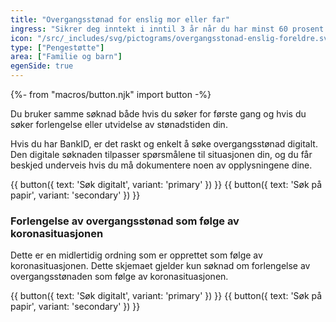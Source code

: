 ```yaml
---
title: "Overgangsstønad for enslig mor eller far"
ingress: "Sikrer deg inntekt i inntil 3 år når du har minst 60 prosent av den daglige omsorgen for barn under 8 år."
icon: "/src/_includes/svg/pictograms/overgangsstonad-enslig-foreldre.svg"
type: ["Pengestøtte"]
area: ["Familie og barn"]
egenSide: true
---
```


{%- from "macros/button.njk" import button -%}

Du bruker samme søknad både hvis du søker for første gang og hvis du søker forlengelse eller utvidelse av stønadstiden din.

Hvis du har BankID, er det raskt og enkelt å søke overgangsstønad digitalt. Den digitale søknaden tilpasser spørsmålene til situasjonen din, og du får beskjed underveis hvis du må dokumentere noen av opplysningene dine.

{{ button({ text: 'Søk digitalt', variant: 'primary' }) }}
{{ button({ text: 'Søk på papir', variant: 'secondary' }) }}

### Forlengelse av overgangsstønad som følge av koronasituasjonen

Dette er en midlertidig ordning som er opprettet som følge av koronasituasjonen. Dette skjemaet gjelder kun søknad om forlengelse av overgangsstønaden som følge av koronasituasjonen.

{{ button({ text: 'Søk digitalt', variant: 'primary' }) }}
{{ button({ text: 'Søk på papir', variant: 'secondary' }) }}
